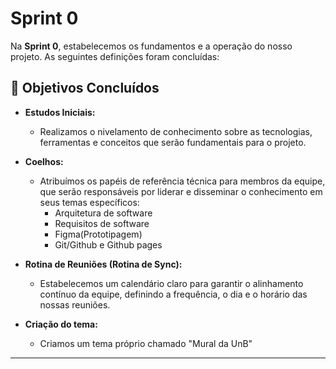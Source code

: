 # Sprint 0

Na **Sprint 0**, estabelecemos os fundamentos e a operação do nosso projeto. As seguintes definições foram concluídas:

## 🎯 Objetivos Concluídos

*   **Estudos Iniciais:**
    *   Realizamos o nivelamento de conhecimento sobre as tecnologias, ferramentas e conceitos que serão fundamentais para o projeto.

*   **Coelhos:**
    *   Atribuímos os papéis de referência técnica para membros da equipe, que serão responsáveis por liderar e disseminar o conhecimento em seus temas específicos:
        * Arquitetura de software
        * Requisitos de software
        * Figma(Prototipagem)
        * Git/Github e Github pages 

*   **Rotina de Reuniões (Rotina de Sync):**
    *   Estabelecemos um calendário claro para garantir o alinhamento contínuo da equipe, definindo a frequência, o dia e o horário das nossas reuniões.

*   **Criação do tema:**
    *   Criamos um tema próprio chamado "Mural da UnB"

---
